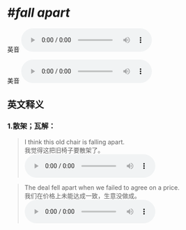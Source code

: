 # ***\#fall apart*** 
英音
<audio src="./media/fall apart1_AAC.aac" controls="controls"></audio>

美音
<audio src="./media/fall apart2_AAC.aac" controls="controls"></audio>



  

英文释义
---
### 1.**散架；瓦解：**  

 > I think this old chair is falling apart.  
 > 我觉得这把旧椅子要散架了。    
<audio src="./media/P170 fall apart.aac" controls="controls"></audio>

 > The deal fell apart when we failed to agree on a price.  
 > 我们在价格上未能达成一致，生意没做成。    
<audio src="./media/fall-15.aac" controls="controls"></audio>


